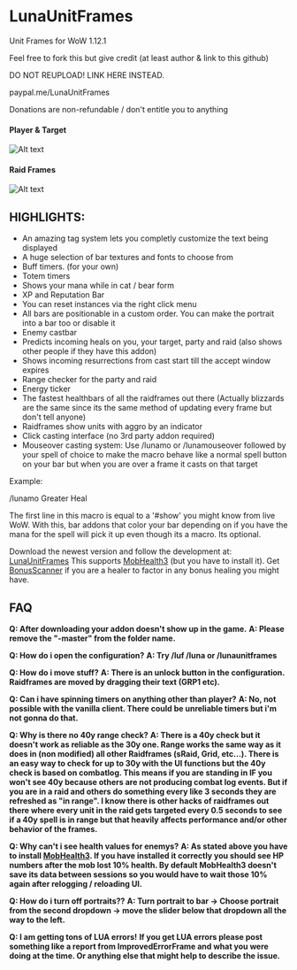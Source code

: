 # LunaUnitFrames
Unit Frames for WoW 1.12.1


Feel free to fork this but give credit (at least author & link to this github)

DO NOT REUPLOAD! LINK HERE INSTEAD.


paypal.me/LunaUnitFrames

Donations are non-refundable / don't entitle you to anything

#### Player & Target
![Alt text](http://i.imgur.com/ON0y6Qw.png)

#### Raid Frames
![Alt text](http://i.imgur.com/oZn1sxT.png)


## HIGHLIGHTS:
- An amazing tag system lets you completly customize the text being displayed
- A huge selection of bar textures and fonts to choose from
- Buff timers. (for your own)
- Totem timers
- Shows your mana while in cat / bear form
- XP and Reputation Bar
- You can reset instances via the right click menu
- All bars are positionable in a custom order. You can make the portrait into a bar too or disable it
- Enemy castbar
- Predicts incoming heals on you, your target, party and raid (also shows other people if they have this addon)
- Shows incoming resurrections from cast start till the accept window expires
- Range checker for the party and raid
- Energy ticker
- The fastest healthbars of all the raidframes out there (Actually blizzards are the same since its the same method of updating every frame but don't tell anyone)
- Raidframes show units with aggro by an indicator
- Click casting interface (no 3rd party addon required)
- Mouseover casting system: Use /lunamo or /lunamouseover followed by your spell of choice to make the macro behave like a normal spell button on your bar but when you are over a frame it casts on that target

Example:

/lunamo Greater Heal

The first line in this macro is equal to a '#show' you might know from live WoW. With this, bar addons that color your bar depending on if you have the mana for the spell will pick it up even though its a macro. Its optional.



Download the newest version and follow the development at: [LunaUnitFrames](https://github.com/jimmytaker/LunaUnitFrames/tree/TurtleWoW)
This supports [MobHealth3](http://legacy.curseforge.com/media/files/72/65/mobhealth3-mobhealth3-3-2.zip) (but you have to install it).
Get [BonusScanner](http://www.curseforge.com/media/files/66/890/bonusscanner-1-2.zip) if you are a healer to factor in any bonus healing you might have.


## FAQ

**Q: After downloading your addon doesn't show up in the game.**
**A: Please remove the "-master" from the folder name.**

**Q: How do i open the configuration?**
**A: Try /luf /luna or /lunaunitframes**

**Q: How do i move stuff?**
**A: There is an unlock button in the configuration. Raidframes are moved by dragging their text (GRP1 etc).**

**Q: Can i have spinning timers on anything other than player?**
**A: No, not possible with the vanilla client. There could be unreliable timers but i'm not gonna do that.**

**Q: Why is there no 40y range check?**
**A: There is a 40y check but it doesn't work as reliable as the 30y one. Range works the same way as it does in (non modified) all other Raidframes (sRaid, Grid, etc...). There is an easy way to check for up to 30y with the UI functions but the 40y check is based on combatlog. This means if you are standing in IF you won't see 40y because others are not producing combat log events. But if you are in a raid and others do something every like 3 seconds they are refreshed as "in range". I know there is other hacks of raidframes out there where every unit in the raid gets targeted every 0.5 seconds to see if a 40y spell is in range but that heavily affects performance and/or other behavior of the frames.**

**Q: Why can't i see health values for enemys?**
**A: As stated above you have to install [MobHealth3](http://legacy.curseforge.com/media/files/72/65/mobhealth3-mobhealth3-3-2.zip). If you have installed it correctly you should see HP numbers after the mob lost 10% health. By default MobHealth3 doesn't save its data between sessions so you would have to wait those 10% again after relogging / reloading UI.**

**Q: How do i turn off portraits??**
**A: Turn portrait to bar -> Choose portrait from the second dropdown -> move the slider below that dropdown all the way to the left.**

**Q: I am getting tons of LUA errors!**
**If you get LUA errors please post something like a report from ImprovedErrorFrame and what you were doing at the time. Or anything else that might help to describe the issue.**
